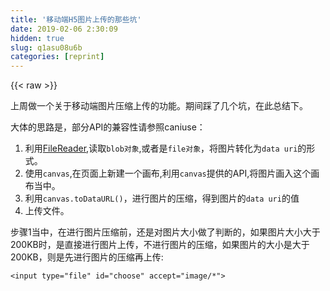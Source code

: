 ```yaml
---
title: '移动端H5图片上传的那些坑' 
date: 2019-02-06 2:30:09
hidden: true
slug: q1asu08u6b
categories: [reprint]
---
```


{{< raw >}}

                    
<p>上周做一个关于移动端图片压缩上传的功能。期间踩了几个坑，在此总结下。</p>
<p>大体的思路是，部分API的兼容性请参照<a>caniuse</a>：</p>
<ol>
<li>利用<a href="https://developer.mozilla.org/zh-CN/docs/Web/API/FileReader" rel="nofollow noreferrer" target="_blank">FileReader</a>,读取<code>blob对象</code>,或者是<code>file对象</code>，将图片转化为<code>data uri</code>的形式。</li>
<li>使用<code>canvas</code>,在页面上新建一个画布,利用<code>canvas</code>提供的API,将图片画入这个画布当中。</li>
<li>利用<code>canvas.toDataURL()</code>，进行图片的压缩，得到图片的<code>data uri</code>的值</li>
<li>上传文件。</li>
</ol>
<p>步骤1当中，在进行图片压缩前，还是对图片大小做了判断的，如果图片大小大于200KB时，是直接进行图片上传，不进行图片的压缩，如果图片的大小是大于200KB，则是先进行图片的压缩再上传:</p>
<div class="widget-codetool" style="display:none;">
      <div class="widget-codetool--inner">
      <span class="selectCode code-tool" data-toggle="tooltip" data-placement="top" title="" data-original-title="全选"></span>
      <span type="button" class="copyCode code-tool" data-toggle="tooltip" data-placement="top" data-clipboard-text="    <input type=&quot;file&quot; id=&quot;choose&quot; accept=&quot;image/*&quot;>" title="" data-original-title="复制"></span>
      <span type="button" class="saveToNote code-tool" data-toggle="tooltip" data-placement="top" title="" data-original-title="放进笔记"></span>
      </div>
      </div><pre class="javascript hljs"><code class="javascript" style="word-break: break-word; white-space: initial;">    &lt;input type=<span class="hljs-string">"file"</span> id=<span class="hljs-string">"choose"</span> accept=<span class="hljs-string">"image/*"</span>&gt;</code></pre>
<div class="widget-codetool" style="display:none;">
      <div class="widget-codetool--inner">
      <span class="selectCode code-tool" data-toggle="tooltip" data-placement="top" title="" data-original-title="全选"></span>
      <span type="button" class="copyCode code-tool" data-toggle="tooltip" data-placement="top" data-clipboard-text="    var fileChooser = document.getElementById(&quot;choose&quot;),
        maxSize = 200 * 1024;   //200KB
    fileChoose.change = function() {
        var file = this.files[0],   //读取文件
            reader = new FileReader();
            
            reader.onload = function() {
                var result = this.result,   //result为data url的形式
                    img = new Image(),
                    img.src = result;
                    
                    
                if(result.length < maxSize) {  
                    imgUpload(result);      //图片直接上传
                } else {
                    var data = compress(img);    //图片首先进行压缩
                    imgUpload(data);                //图片上传
                }
            }
            
            reader.readAsDataURL(file);
    }" title="" data-original-title="复制"></span>
      <span type="button" class="saveToNote code-tool" data-toggle="tooltip" data-placement="top" title="" data-original-title="放进笔记"></span>
      </div>
      </div><pre class="javascript hljs"><code class="javascript">    <span class="hljs-keyword">var</span> fileChooser = <span class="hljs-built_in">document</span>.getElementById(<span class="hljs-string">"choose"</span>),
        maxSize = <span class="hljs-number">200</span> * <span class="hljs-number">1024</span>;   <span class="hljs-comment">//200KB</span>
    fileChoose.change = <span class="hljs-function"><span class="hljs-keyword">function</span>(<span class="hljs-params"></span>) </span>{
        <span class="hljs-keyword">var</span> file = <span class="hljs-keyword">this</span>.files[<span class="hljs-number">0</span>],   <span class="hljs-comment">//读取文件</span>
            reader = <span class="hljs-keyword">new</span> FileReader();
            
            reader.onload = <span class="hljs-function"><span class="hljs-keyword">function</span>(<span class="hljs-params"></span>) </span>{
                <span class="hljs-keyword">var</span> result = <span class="hljs-keyword">this</span>.result,   <span class="hljs-comment">//result为data url的形式</span>
                    img = <span class="hljs-keyword">new</span> Image(),
                    img.src = result;
                    
                    
                <span class="hljs-keyword">if</span>(result.length &lt; maxSize) {  
                    imgUpload(result);      <span class="hljs-comment">//图片直接上传</span>
                } <span class="hljs-keyword">else</span> {
                    <span class="hljs-keyword">var</span> data = compress(img);    <span class="hljs-comment">//图片首先进行压缩</span>
                    imgUpload(data);                <span class="hljs-comment">//图片上传</span>
                }
            }
            
            reader.readAsDataURL(file);
    }</code></pre>
<p>步骤2，3：</p>
<div class="widget-codetool" style="display:none;">
      <div class="widget-codetool--inner">
      <span class="selectCode code-tool" data-toggle="tooltip" data-placement="top" title="" data-original-title="全选"></span>
      <span type="button" class="copyCode code-tool" data-toggle="tooltip" data-placement="top" data-clipboard-text="    var canvas = document.createElement('canvas'),
        ctx = canvas.getContext('2d');
        
    function compress(img) {
        canvas.width = img.width;
        canvas.height = img.height;
        
        //利用canvas进行绘图
        
        //将原来图片的质量压缩到原先的0.2倍。
        var data = canvas.toDataURL('image/jpeg', 0.2); //data url的形式
        
        return data;
    }" title="" data-original-title="复制"></span>
      <span type="button" class="saveToNote code-tool" data-toggle="tooltip" data-placement="top" title="" data-original-title="放进笔记"></span>
      </div>
      </div><pre class="javascript hljs"><code class="javascript">    <span class="hljs-keyword">var</span> canvas = <span class="hljs-built_in">document</span>.createElement(<span class="hljs-string">'canvas'</span>),
        ctx = canvas.getContext(<span class="hljs-string">'2d'</span>);
        
    <span class="hljs-function"><span class="hljs-keyword">function</span> <span class="hljs-title">compress</span>(<span class="hljs-params">img</span>) </span>{
        canvas.width = img.width;
        canvas.height = img.height;
        
        <span class="hljs-comment">//利用canvas进行绘图</span>
        
        <span class="hljs-comment">//将原来图片的质量压缩到原先的0.2倍。</span>
        <span class="hljs-keyword">var</span> data = canvas.toDataURL(<span class="hljs-string">'image/jpeg'</span>, <span class="hljs-number">0.2</span>); <span class="hljs-comment">//data url的形式</span>
        
        <span class="hljs-keyword">return</span> data;
    }</code></pre>
<p>在利用canvas进行绘图的过程中,IOS图片上传过程中，存在着这样的问题：</p>
<ol>
<li>当你竖着拿手机的时候，拍完照，上传图片时，会出现照片自动旋转的情况，而横着拍照并上传图片时不会出现这个问题。这个时候如果想纠正图片自动旋转的情况，将图片转化为二进制的数据<code>(使用了binaryajax.js)</code>，方便获取图片的<code>exif信息</code>，通过获取<code>exif的信息</code>来确定图片旋转的角度<code>(使用了exif.js)</code>，然后再进行图片相应的旋转处理。<a href="http://bbs.it-home.org/thread-55474-1-1.html" rel="nofollow noreferrer" target="_blank">解决方法请戳我</a>
</li>
<li>在<code>IOS</code>中，当图片的大小大于 2MB时，会出现图片压扁的情况，这个时候需要重置图片的比例。<a href="http://stackoverflow.com/questions/11929099/html5-canvas-drawimage-ratio-bug-ios" rel="nofollow noreferrer" target="_blank">解决方法请戳我</a>
</li>
<li>利用FileReader，读取图片的过程需要花费一定时间,将图片数据注入到canvas画布中需要一定时间，图片压缩的过程中，图片越大，CPU计算消耗的时间也越长，可能会出现顿卡的情况。总之，就是这个过程当中需要花费一定时间。</li>
<li>IOS8.1的版本中有个<code>FileReader</code>的bug: <code>FileReader</code>读取的图片转化为Base64时，字符串为空，<a href="http://stackoverflow.com/questions/25999083/filereader-not-working-on-ios-8" rel="nofollow noreferrer" target="_blank">具体的问题描述请戳我</a>
</li>
</ol>
<p>步骤4,文件上传有2种方式:</p>
<ol>
<li>将图片转化为base64</li>
<li>将图片数据转为Blob对象，使用FormData上传文件</li>
</ol>
<p>方式1可以通过xhr ajax或者xhr2 FormData进行提交。</p>
<p>方法2这里就有个大坑了。<a href="https://code.google.com/p/android/issues/detail?id=39882" rel="nofollow noreferrer" target="_blank">具体描述请戳我</a></p>
<p>简单点说就是：<code>Blob对象</code>是无法注入到<code>FormData对象</code>当中的。</p>
<p>当你拿到了图片的<code>data uri数据</code>后，将其转化为<code>Blob</code>数据类型</p>
<div class="widget-codetool" style="display:none;">
      <div class="widget-codetool--inner">
      <span class="selectCode code-tool" data-toggle="tooltip" data-placement="top" title="" data-original-title="全选"></span>
      <span type="button" class="copyCode code-tool" data-toggle="tooltip" data-placement="top" data-clipboard-text="    var ndata = compress(img);
    ndata = window.atob(ndata); //将base64格式的数据进行解码
    
    //新建一个buffer对象，用以存储图片数据
    var buffer = new Uint8Array(ndata.length);
    for(var i = 0; i < text.length; i++) {
        buffer[i] = ndata.charCodeAt(i);
    }
    
    //将buffer对象转化为Blob数据类型
    var blob = getBlob([buffer]);
    
    var fd = new FormData(),
        xhr = new XMLHttpRequest();
    fd.append('file', blob);
    
    xhr.open('post', url);
    xhr.onreadystatechange = function() {
        //do something
    }
    xhr.send(fd);" title="" data-original-title="复制"></span>
      <span type="button" class="saveToNote code-tool" data-toggle="tooltip" data-placement="top" title="" data-original-title="放进笔记"></span>
      </div>
      </div><pre class="javascript hljs"><code class="javascript">    <span class="hljs-keyword">var</span> ndata = compress(img);
    ndata = <span class="hljs-built_in">window</span>.atob(ndata); <span class="hljs-comment">//将base64格式的数据进行解码</span>
    
    <span class="hljs-comment">//新建一个buffer对象，用以存储图片数据</span>
    <span class="hljs-keyword">var</span> buffer = <span class="hljs-keyword">new</span> <span class="hljs-built_in">Uint8Array</span>(ndata.length);
    <span class="hljs-keyword">for</span>(<span class="hljs-keyword">var</span> i = <span class="hljs-number">0</span>; i &lt; text.length; i++) {
        buffer[i] = ndata.charCodeAt(i);
    }
    
    <span class="hljs-comment">//将buffer对象转化为Blob数据类型</span>
    <span class="hljs-keyword">var</span> blob = getBlob([buffer]);
    
    <span class="hljs-keyword">var</span> fd = <span class="hljs-keyword">new</span> FormData(),
        xhr = <span class="hljs-keyword">new</span> XMLHttpRequest();
    fd.append(<span class="hljs-string">'file'</span>, blob);
    
    xhr.open(<span class="hljs-string">'post'</span>, url);
    xhr.onreadystatechange = <span class="hljs-function"><span class="hljs-keyword">function</span>(<span class="hljs-params"></span>) </span>{
        <span class="hljs-comment">//do something</span>
    }
    xhr.send(fd);</code></pre>
<p>在新建<code>Blob对象</code>中有需要进行兼容性的处理，特别是对于不支持<code>FormData</code>上传<code>blob</code>的andriod机的兼容性处理。<a href="https://github.com/gokercebeci/canvasResize" rel="nofollow noreferrer" target="_blank">具体的方法请戳我</a><br>主要实现的细节是通过重写HTTP请求。</p>
<hr>
<h2 id="articleHeader0">2月19日更新</h2>
<p>在安卓机器中，部分<code>4.x</code>的机型, 在<code>webview</code>里面对<code>file</code>对象进行了阉割，比如你拿不到<code>file.type</code>的值。</p>
<h2 id="articleHeader1">2月22日更新</h2>
<p><code>Android4.4</code>下<code>&lt;input type="file"&gt;</code>由于系统<code>WebView</code>的<code>openFileChooser</code>接口更改，导致无法选择文件，从而导致无法上传文件. <a href="https://code.google.com/p/android/issues/detail?id=62220" rel="nofollow noreferrer" target="_blank">bug描述请戳我</a></p>
<h2 id="articleHeader2"><a href="https://github.com/CommanderXL/imgResize" rel="nofollow noreferrer" target="_blank">封装好的github库，请戳我，如果觉得文章不错，请不要吝啬你的star~~</a></h2>

                
{{< /raw >}}

# 版权声明
本文资源来源互联网，仅供学习研究使用，版权归该资源的合法拥有者所有，

本文仅用于学习、研究和交流目的。转载请注明出处、完整链接以及原作者。

原作者若认为本站侵犯了您的版权，请联系我们，我们会立即删除！

## 原文标题
移动端H5图片上传的那些坑

## 原文链接
[https://segmentfault.com/a/1190000006140042](https://segmentfault.com/a/1190000006140042)

